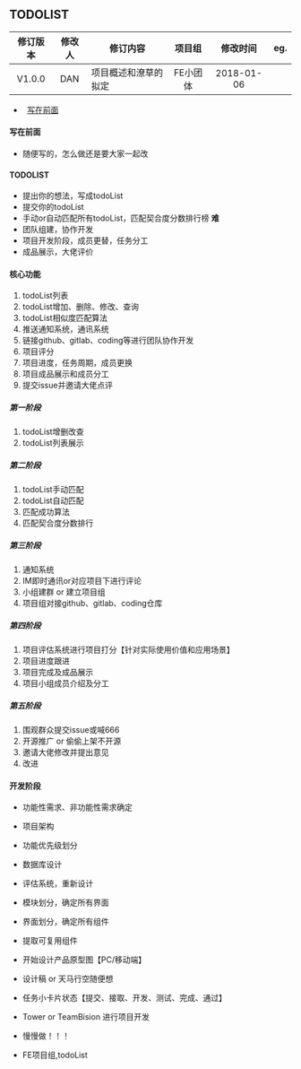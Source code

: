 ## TODOLIST

|  修订版本  | 修改人  | 修订内容       |  项目组  |    修改时间     | eg.  |
| :----: | :--: | ---------- | :---: | :---------: | :--: |
| V1.0.0 | DAN  | 项目概述和潦草的拟定 | FE小团体 | 2018-01-06 |      |

-   [写在前面](#写在前面)

#### 写在前面

- 随便写的，怎么做还是要大家一起改

#### TODOLIST

- 提出你的想法，写成todoList
- 提交你的todoList
- 手动or自动匹配所有todoList，匹配契合度分数排行榜    **难**
- 团队组建，协作开发
- 项目开发阶段，成员更替，任务分工
- 成品展示，大佬评价

#### 核心功能

1. todoList列表
2. todoList增加、删除、修改、查询
3. todoList相似度匹配算法
4. 推送通知系统，通讯系统
5. 链接github、gitlab、coding等进行团队协作开发
6. 项目评分
7. 项目进度，任务周期，成员更换
8. 项目成品展示和成员分工
9. 提交issue并邀请大佬点评

##### 第一阶段

1. todoList增删改查
2. todoList列表展示

##### 第二阶段

1. todoList手动匹配
2. todoList自动匹配
3. 匹配成功算法
4. 匹配契合度分数排行

##### 第三阶段

1. 通知系统
2. IM即时通讯or对应项目下进行评论
3. 小组建群 or 建立项目组
4. 项目组对接github、gitlab、coding仓库

##### 第四阶段

1. 项目评估系统进行项目打分【针对实际使用价值和应用场景】
2. 项目进度跟进
3. 项目完成及成品展示
4. 项目小组成员介绍及分工

##### 第五阶段

1. 围观群众提交issue或喊666
2. 开源推广 or 偷偷上架不开源
3. 邀请大佬修改并提出意见
4. 改进

#### 开发阶段

- 功能性需求、非功能性需求确定
- 项目架构
- 功能优先级划分
- 数据库设计
- 评估系统，重新设计
- 模块划分，确定所有界面
- 界面划分，确定所有组件
- 提取可复用组件
- 开始设计产品原型图【PC/移动端】
- 设计稿 or 天马行空随便想
- 任务小卡片状态【提交、接取、开发、测试、完成、通过】
- Tower or TeamBision 进行项目开发
- 慢慢做！！！

- FE项目组,todoList
